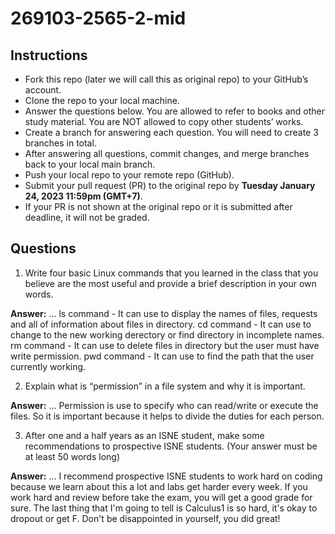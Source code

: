 # 269103-2565-2-mid

## Instructions

- Fork this repo (later we will call this as original repo) to your GitHub’s account. 
- Clone the repo to your local machine.
- Answer the questions below. You are allowed to refer to books and other study material. You are NOT allowed to copy other students’ works. 
- Create a branch for answering each question. You will need to create 3 branches in total.
- After answering all questions, commit changes, and merge branches back to your local main branch.
- Push your local repo to your remote repo (GitHub).
- Submit your pull request (PR) to the original repo by **Tuesday January 24, 2023 11:59pm (GMT+7)**.
- If your PR is not shown at the original repo or it is submitted after deadline, it will not be graded.

## Questions

1. Write four basic Linux commands that you learned in the class that you believe are the most useful and provide a brief description in your own words.

**Answer:** ... ls command - It can use to display the names of files, requests and all of information about files in directory.
cd command - It can use to change to the new working derectory or find directory in incomplete names.
rm command - It can use to delete files in directory but the user must have write permission.
pwd command - It can use to find the path that the user currently working.

2. Explain what is “permission” in a file system and why it is important.

**Answer:** ... Permission is use to specify who can read/write or execute the files. So it is important because it helps to divide the duties for each person.

3. After one and a half years as an ISNE student, make some recommendations to prospective ISNE students. (Your answer must be at least 50 words long)

**Answer:** ... I recommend prospective ISNE students to work hard on coding because we learn about this a lot and labs get harder every week. If you work hard and review before take the exam, you will get a good grade for sure. The last thing that I'm going to tell is Calculus1 is so hard, it's okay to dropout or get F. Don't be disappointed in yourself, you did great!
